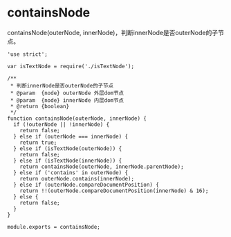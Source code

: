 # containsNode

containsNode(outerNode, innerNode)，判断innerNode是否outerNode的子节点。

    'use strict';

    var isTextNode = require('./isTextNode');

    /**
     * 判断innerNode是否outerNode的子节点
     * @param  {node} outerNode 外层dom节点
     * @param  {node} innerNode 内层dom节点
     * @return {boolean}
     */
    function containsNode(outerNode, innerNode) {
      if (!outerNode || !innerNode) {
        return false;
      } else if (outerNode === innerNode) {
        return true;
      } else if (isTextNode(outerNode)) {
        return false;
      } else if (isTextNode(innerNode)) {
        return containsNode(outerNode, innerNode.parentNode);
      } else if ('contains' in outerNode) {
        return outerNode.contains(innerNode);
      } else if (outerNode.compareDocumentPosition) {
        return !!(outerNode.compareDocumentPosition(innerNode) & 16);
      } else {
        return false;
      }
    }

    module.exports = containsNode;